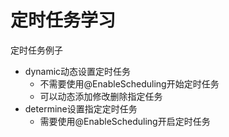 # 定时任务学习
定时任务例子
- dynamic动态设置定时任务
  - 不需要使用@EnableScheduling开始定时任务
  - 可以动态添加修改删除指定任务
- determine设置指定定时任务
  - 需要使用@EnableScheduling开启定时任务
